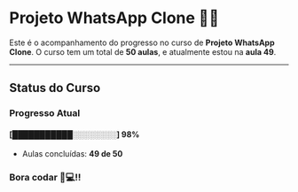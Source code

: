 # **Projeto WhatsApp Clone** 📱📞

Este é o acompanhamento do progresso no curso de **Projeto WhatsApp Clone**. 
O curso tem um total de **50 aulas**, e atualmente estou na **aula 49**.

---

## **Status do Curso**

### Progresso Atual  
#### [███████████░░░░░░░░] **98%**  
- Aulas concluídas: **49 de 50**  

### Bora codar 🚀💻!!

